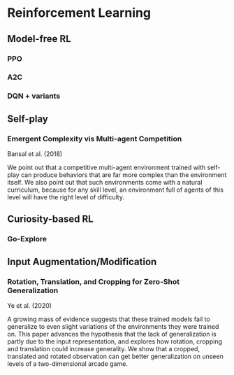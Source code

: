 # Reinforcement Learning

## Model-free RL

### PPO

### A2C

### DQN + variants

## Self-play

### Emergent Complexity vis Multi-agent Competition
Bansal et al. (2018)

We point out that a competitive multi-agent environment trained with self-play can produce behaviors that are far more complex than the environment itself. We also point out that such environments come with a natural curriculum, because for any skill level, an environment full of agents of this level will have the right level of difficulty.

## Curiosity-based RL

### Go-Explore

## Input Augmentation/Modification

### Rotation, Translation, and Cropping for Zero-Shot Generalization
Ye et al. (2020)

A growing mass of evidence suggests that these trained models fail to generalize to even slight variations of the environments they were trained on. This paper advances the hypothesis that the lack of generalization is partly due to the input representation, and explores how rotation, cropping and translation could increase generality. We show that a cropped, translated and rotated observation can get better generalization on unseen levels of a two-dimensional arcade game.
